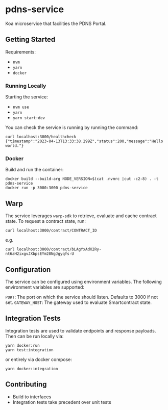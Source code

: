 # pdns-service

Koa microservice that facilities the PDNS Portal.

## Getting Started

Requirements:

- `nvm`
- `yarn`
- `docker`

### Running Locally

Starting the service:

- `nvm use`
- `yarn`
- `yarn start:dev`

You can check the service is running by running the command:

```shell
curl localhost:3000/healthcheck
{"timestamp":"2023-04-13T13:33:38.299Z","status":200,"message":"Hello world."}
```

### Docker

Build and run the container:

```shell
docker build --build-arg NODE_VERSION=$(cat .nvmrc |cut -c2-8) . -t pdns-service
docker run -p 3000:3000 pdns-service
```

## Warp

The service leverages `warp-sdk` to retrieve, evaluate and cache contract state. To request a contract state, run:

```shell
curl localhost:3000/contract/CONTRACT_ID
```

e.g.

```shell
curl localhost:3000/contract/bLAgYxAdX2Ry-nt6aH2ixgvJXbpsEYm28NgJgyqfs-U
```

## Configuration

The service can be configured using environment variables. The following environment variables are supported:

`PORT`: The port on which the service should listen. Defaults to 3000 if not set.
`GATEWAY_HOST`: The gateway used to evaluate Smartcontract state.

## Integration Tests

Integration tests are used to validate endpoints and response payloads. Then can be run locally via:

```shell
yarn docker:run
yarn test:integration
```

or entirely via docker compose:

```shell
yarn docker:integration
```

## Contributing

- Build to interfaces
- Integration tests take precedent over unit tests
